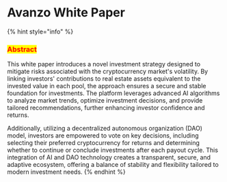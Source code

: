 # Avanzo White Paper

{% hint style="info" %}
### <mark style="color:red;">**Abstract**</mark>

This white paper introduces a novel investment strategy designed to mitigate risks associated with the cryptocurrency market's volatility. By linking investors' contributions to real estate assets equivalent to the invested value in each pool, the approach ensures a secure and stable foundation for investments. The platform leverages advanced AI algorithms to analyze market trends, optimize investment decisions, and provide tailored recommendations, further enhancing investor confidence and returns.

Additionally, utilizing a decentralized autonomous organization (DAO) model, investors are empowered to vote on key decisions, including selecting their preferred cryptocurrency for returns and determining whether to continue or conclude investments after each payout cycle. This integration of AI and DAO technology creates a transparent, secure, and adaptive ecosystem, offering a balance of stability and flexibility tailored to modern investment needs.
{% endhint %}
